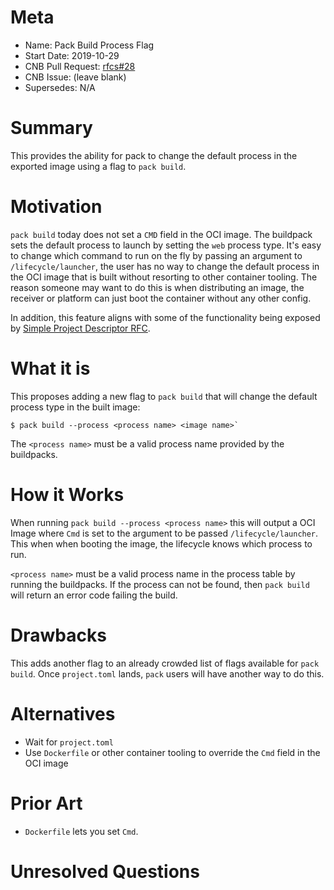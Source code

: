 # Meta
[meta]: #meta
- Name: Pack Build Process Flag
- Start Date: 2019-10-29
- CNB Pull Request: [rfcs#28](https://github.com/buildpack/rfcs/pull/28)
- CNB Issue: (leave blank)
- Supersedes: N/A

# Summary
[summary]: #summary

This provides the ability for pack to change the default process in the exported image using a flag to `pack build`.

# Motivation
[motivation]: #motivation

`pack build` today does not set a `CMD` field in the OCI image. The buildpack sets the default process to launch by setting the `web` process type. It's easy to change which command to run on the fly by passing an argument to `/lifecycle/launcher`, the user has no way to change the default process in the OCI image that is built without resorting to other container tooling. The reason someone may want to do this is when distributing an image, the receiver or platform can just boot the container without any other config.

In addition, this feature aligns with some of the functionality being exposed by [Simple Project Descriptor RFC](https://github.com/buildpack/rfcs/pull/25).

# What it is
[what-it-is]: #what-it-is

This proposes adding a new flag to `pack build` that will change the default process type in the built image:

```
$ pack build --process <process name> <image name>`
```

The `<process name>` must be a valid process name provided by the buildpacks.

# How it Works
[how-it-works]: #how-it-works

When running `pack build --process <process name>` this will output a OCI Image where `Cmd` is set to the argument to be passed `/lifecycle/launcher`. This when when booting the image, the lifecycle knows which process to run.

`<process name>` must be a valid process name in the process table by running the buildpacks. If the process can not be found, then `pack build` will return an error code failing the build.

# Drawbacks
[drawbacks]: #drawbacks

This adds another flag to an already crowded list of flags available for `pack build`. Once `project.toml` lands, `pack` users will have another way to do this.

# Alternatives
[alternatives]: #alternatives

- Wait for `project.toml`
- Use `Dockerfile` or other container tooling to override the `Cmd` field in the OCI image

# Prior Art
[prior-art]: #prior-art

- `Dockerfile` lets you set `Cmd`.

# Unresolved Questions
[unresolved-questions]: #unresolved-questions
